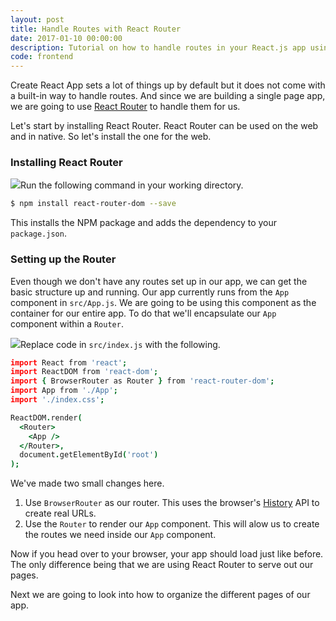 ```yaml
---
layout: post
title: Handle Routes with React Router
date: 2017-01-10 00:00:00
description: Tutorial on how to handle routes in your React.js app using React Router v4.
code: frontend
---
```


Create React App sets a lot of things up by default but it does not come with a built-in way to handle routes. And since we are building a single page app, we are going to use [React Router](https://reacttraining.com/react-router/) to handle them for us.


Let's start by installing React Router. React Router can be used on the web and in native. So let's install the one for the web.

### Installing React Router

<img class="code-marker" src="{{ site.url }}/assets/s.png" />Run the following command in your working directory.

``` bash
$ npm install react-router-dom --save
```

This installs the NPM package and adds the dependency to your `package.json`.

### Setting up the Router

Even though we don't have any routes set up in our app, we can get the basic structure up and running. Our app currently runs from the `App` component in `src/App.js`. We are going to be using this component as the container for our entire app. To do that we'll encapsulate our `App` component within a `Router`.

<img class="code-marker" src="{{ site.url }}/assets/s.png" />Replace code in `src/index.js` with the following.

``` coffee
import React from 'react';
import ReactDOM from 'react-dom';
import { BrowserRouter as Router } from 'react-router-dom';
import App from './App';
import './index.css';

ReactDOM.render(
  <Router>
    <App />
  </Router>,
  document.getElementById('root')
);
```

We've made two small changes here.

1. Use `BrowserRouter` as our router. This uses the browser's [History](https://developer.mozilla.org/en-US/docs/Web/API/History) API to create real URLs.
2. Use the `Router` to render our `App` component. This will alow us to create the routes we need inside our `App` component.

Now if you head over to your browser, your app should load just like before. The only difference being that we are using React Router to serve out our pages.

Next we are going to look into how to organize the different pages of our app.
